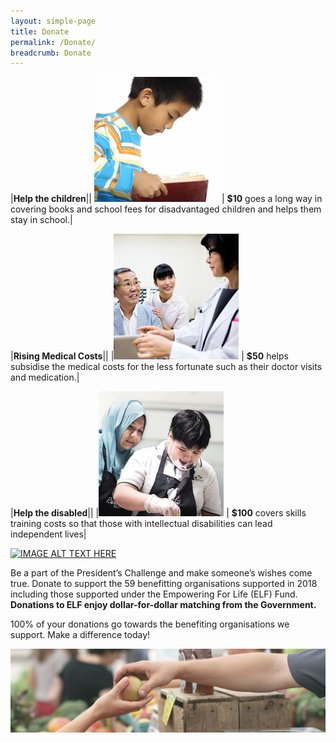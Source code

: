 ```yaml
---
layout: simple-page
title: Donate
permalink: /Donate/
breadcrumb: Donate
---
```


|**Help the children**|| 
![PCImage](/images/Donate-Story1.jpg "Logo Title Text 1") | **$10** goes a long way in covering books and school fees for disadvantaged children and helps them stay in school.|

|**Rising Medical Costs**||
|![alt text](/images/person-seeing-doctor.jpg "Logo Title Text 2") | **$50** helps subsidise the medical costs for the less fortunate such as their doctor visits and medication.| 

|**Help the disabled**||
|![alt text](/images/Donate-Story3.jpg "Logo Title Text 3") | **$100** covers skills training costs so that those with intellectual disabilities can lead independent lives|


[![IMAGE ALT TEXT HERE](https://img.youtube.com/vi/70OmQh3ENLU/0.jpg)](https://www.youtube.com/watch?v=70OmQh3ENLU)


Be a part of the President’s Challenge and make someone’s wishes come true.
Donate to support the 59 benefitting organisations supported in 2018 including those supported under the Empowering For Life (ELF) Fund. 
**Donations to ELF enjoy dollar-for-dollar matching from the Government.**

100% of your donations go towards the benefiting organisations we support. 
Make a difference today!

![alt text](/images/beneficiary1.jpg "Logo Title Text 3")

